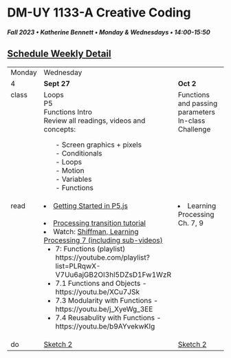 # DM-UY 1133-A Creative Coding
##### Fall 2023 • Katherine Bennett • Monday & Wednesdays • 14:00-15:50

## [Schedule Weekly Detail](Calendar.md) 

<table>
<tr>
<td>Monday </td>
<td>Wednesday </td>
</tr>
<!-- dates -->
<tr>
  <td valign="top">4 </td>
  <td valign="top" width="48%"><strong>Sept 27</strong></td>
  <td valign="top" width="48%"><strong>Oct 2</strong></td>
</tr>
<!-- class -->
<tr>
	<td valign="top">class</td>
	<td valign="top" width="48%">
	Loops<br>
	P5<br>
	Functions Intro<br>
	Review all readings, videos and concepts: <br>
	<ol>
	- Screen graphics + pixels <br>
	- Conditionals <br>
	- Loops<br>
	- Motion <br>
	- Variables <br>
	- Functions <br>
   </ol>
	</td>
	<!-- day Wed -->
	<td valign="top" width="48%">
	Functions and passing parameters <br>
     In-class Challenge <br>
	</td>
</tr>

<!-- homework -->
<tr>
  <td valign="top">read</td>
  	<!-- day Tues -->
  	<td valign="top">
  		<li><a href = "https://p5js.org/get-started/">Getting Started in P5.js </a> </li> <br>
  	<li> <a href = "https://github.com/processing/p5.js/wiki/Processing-transition"> Processing transition tutorial </a> </li>
  	<li> Watch: <a href="https://www.youtube.com/user/shiffman/playlists?view=50&sort=dd&shelf_id=2">Shiffman, Learning Processing 7 (including sub-videos)</a><ul><li>7: Functions (playlist) https://youtube.com/playlist?list=PLRqwX-V7Uu6ajGB2OI3hl5DZsD1Fw1WzR</li>
		<li>7.1 Functions and Objects - https://youtu.be/XCu7JSk</li>
		<li>7.3 Modularity with Functions - https://youtu.be/j_XyeWg_3EE</li>
		<li>7.4 Reusabulity with Functions - https://youtu.be/b9AYvekwKIg</li>
	</td>
  	<!-- day Wed -->
  	<td valign="top"> 
     <li> Learning Processing Ch. 7, 9 </li> 
   </td>
</tr>
 <!-- do -->
<tr>
  <td valign="top">do</td>
	<!-- day Tues -->
 	<td valign ="top"> 
 	<a href = "Sketch_2.md">Sketch 2</a><br>
 	</td>
  	<!-- day Thurs -->
  	<td valign = "top">
 	<a href = "Sketch_2.md">Sketch 2</a><br>
  	</td>	
</tr>
</table>